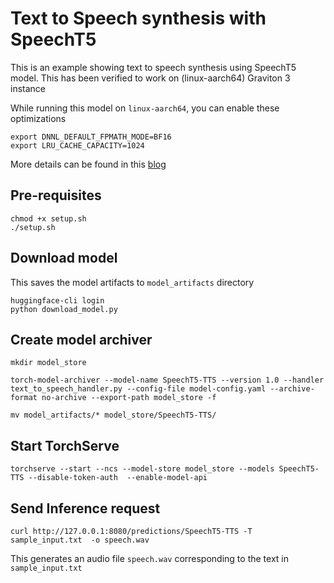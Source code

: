 # Text to Speech synthesis with SpeechT5

This is an example showing text to speech synthesis using SpeechT5 model. This has been verified to work on (linux-aarch64) Graviton 3 instance

While  running this model on `linux-aarch64`, you can enable these optimizations

```
export DNNL_DEFAULT_FPMATH_MODE=BF16
export LRU_CACHE_CAPACITY=1024
```
More details can be found in this [blog](https://pytorch.org/blog/optimized-pytorch-w-graviton/)


## Pre-requisites
```
chmod +x setup.sh
./setup.sh
```

## Download model

This saves the model artifacts to `model_artifacts` directory
```
huggingface-cli login
python download_model.py
```

## Create model archiver

```
mkdir model_store

torch-model-archiver --model-name SpeechT5-TTS --version 1.0 --handler text_to_speech_handler.py --config-file model-config.yaml --archive-format no-archive --export-path model_store -f

mv model_artifacts/* model_store/SpeechT5-TTS/
```

## Start TorchServe

```
torchserve --start --ncs --model-store model_store --models SpeechT5-TTS --disable-token-auth  --enable-model-api
```

## Send Inference request

```
curl http://127.0.0.1:8080/predictions/SpeechT5-TTS -T sample_input.txt  -o speech.wav
```

This generates an audio file `speech.wav` corresponding to the text in `sample_input.txt`

